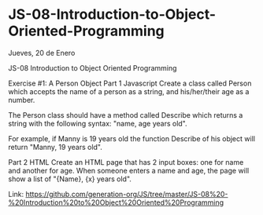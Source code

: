 # JS-08-Introduction-to-Object-Oriented-Programming
Jueves, 20 de Enero

JS-08 Introduction to Object Oriented Programming


Exercise #1: A Person Object
Part 1 Javascript
Create a class called Person which accepts the name of a person as a string, and his/her/their age as a number.

The Person class should have a method called Describe which returns a string with the following syntax: "name, age years old".

For example, if Manny is 19 years old the function Describe of his object will return "Manny, 19 years old".

Part 2 HTML
Create an HTML page that has 2 input boxes: one for name and another for age. When someone enters a name and age, the page will show a list of "{Name}, {x} years old".




Link: https://github.com/generation-org/JS/tree/master/JS-08%20-%20Introduction%20to%20Object%20Oriented%20Programming
